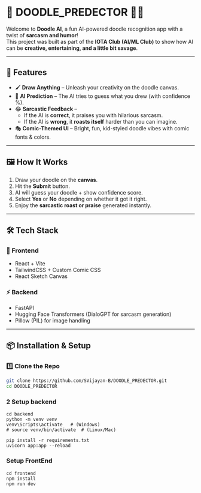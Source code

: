 # 🎨 DOODLE_PREDECTOR 🤖✨

Welcome to **Doodle AI**, a fun AI-powered doodle recognition app with a twist of **sarcasm and humor**!  
This project was built as part of the **IOTA Club (AI/ML Club)** to show how AI can be **creative, entertaining, and a little bit savage**.  

---

## 🚀 Features
- 🖌️ **Draw Anything** – Unleash your creativity on the doodle canvas.  
- 🔮 **AI Prediction** – The AI tries to guess what you drew (with confidence %).  
- 😂 **Sarcastic Feedback** –  
  - If the AI is **correct**, it praises you with hilarious sarcasm.  
  - If the AI is **wrong**, it **roasts itself** harder than you can imagine.  
- 🎭 **Comic-Themed UI** – Bright, fun, kid-styled doodle vibes with comic fonts & colors.  

---

## 🖼️ How It Works
1. Draw your doodle on the **canvas**.  
2. Hit the **Submit** button.  
3. AI will guess your doodle + show confidence score.  
4. Select **Yes** or **No** depending on whether it got it right.  
5. Enjoy the **sarcastic roast or praise** generated instantly.  

---

## 🛠️ Tech Stack
### 🎨 Frontend
- React + Vite  
- TailwindCSS + Custom Comic CSS  
- React Sketch Canvas  

### ⚡ Backend
- FastAPI  
- Hugging Face Transformers (DialoGPT for sarcasm generation)  
- Pillow (PIL) for image handling  

---

## 📦 Installation & Setup

### 1️⃣ Clone the Repo
```bash
git clone https://github.com/SVijayan-B/DOODLE_PREDECTOR.git
cd DOODLE_PREDECTOR
```
### 2 Setup backend
```
cd backend
python -m venv venv
venv\Scripts\activate   # (Windows)
# source venv/bin/activate  # (Linux/Mac)

pip install -r requirements.txt
uvicorn app:app --reload
```
### Setup FrontEnd

```
cd frontend
npm install
npm run dev
```
